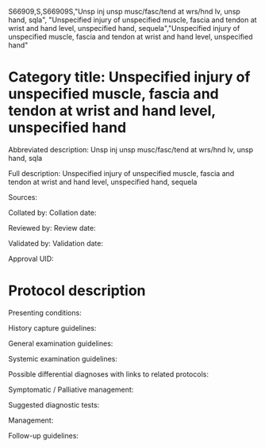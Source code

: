 S66909,S,S66909S,"Unsp inj unsp musc/fasc/tend at wrs/hnd lv, unsp hand, sqla", "Unspecified injury of unspecified muscle, fascia and tendon at wrist and hand level, unspecified hand, sequela","Unspecified injury of unspecified muscle, fascia and tendon at wrist and hand level, unspecified hand"
# Category title: Unspecified injury of unspecified muscle, fascia and tendon at wrist and hand level, unspecified hand

Abbreviated description: Unsp inj unsp musc/fasc/tend at wrs/hnd lv, unsp hand, sqla

Full description: Unspecified injury of unspecified muscle, fascia and tendon at wrist and hand level, unspecified hand, sequela

Sources:

Collated by:
Collation date:

Reviewed by:
Review date:

Validated by:
Validation date:

Approval UID:

# Protocol description

Presenting conditions:

History capture guidelines:

General examination guidelines:

Systemic examination guidelines:

Possible differential diagnoses with links to related protocols:

Symptomatic / Palliative management:

Suggested diagnostic tests:

Management:

Follow-up guidelines:

